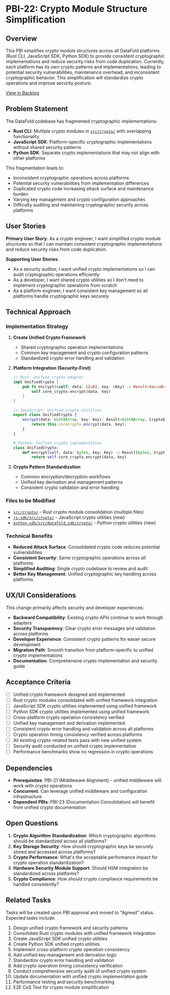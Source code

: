 # PBI-22: Crypto Module Structure Simplification

## Overview

This PBI simplifies crypto module structures across all DataFold platforms (Rust CLI, JavaScript SDK, Python SDK) to provide consistent cryptographic implementations and reduce security risks from code duplication. Currently, each platform has its own crypto patterns and implementations, leading to potential security vulnerabilities, maintenance overhead, and inconsistent cryptographic behavior. This simplification will standardize crypto operations and improve security posture.

[View in Backlog](../backlog.md#user-content-22)

## Problem Statement

The DataFold codebase has fragmented cryptographic implementations:
- **Rust CLI**: Multiple crypto modules in [`src/crypto/`](../../../src/crypto/) with overlapping functionality
- **JavaScript SDK**: Platform-specific cryptographic implementations without shared security patterns
- **Python SDK**: Separate crypto implementations that may not align with other platforms

This fragmentation leads to:
- Inconsistent cryptographic operations across platforms
- Potential security vulnerabilities from implementation differences
- Duplicated crypto code increasing attack surface and maintenance burden
- Varying key management and crypto configuration approaches
- Difficulty auditing and maintaining cryptographic security across platforms

## User Stories

**Primary User Story**: As a crypto engineer, I want simplified crypto module structures so that I can maintain consistent cryptographic implementations and reduce security risks from code duplication.

**Supporting User Stories**:
- As a security auditor, I want unified crypto implementations so I can audit cryptographic operations efficiently
- As a developer, I want shared crypto utilities so I don't need to implement cryptographic operations from scratch
- As a platform engineer, I want consistent key management so all platforms handle cryptographic keys securely

## Technical Approach

### Implementation Strategy

1. **Create Unified Crypto Framework**
   - Shared cryptographic operation implementations
   - Common key management and crypto configuration patterns
   - Standardized crypto error handling and validation

2. **Platform Integration (Security-First)**
   ```rust
   // Rust: Unified crypto adapter
   impl UnifiedCrypto {
       pub fn encrypt(&self, data: &[u8], key: &Key) -> Result<Vec<u8>, CryptoError> {
           self.core_crypto.encrypt(data, key)
       }
   }
   ```

   ```typescript
   // JavaScript: Unified crypto utilities
   export class UnifiedCrypto {
       encrypt(data: Uint8Array, key: Key): Result<Uint8Array, CryptoError> {
           return this.coreCrypto.encrypt(data, key);
       }
   }
   ```

   ```python
   # Python: Unified crypto implementation
   class UnifiedCrypto:
       def encrypt(self, data: bytes, key: Key) -> Result[bytes, CryptoError]:
           return self.core_crypto.encrypt(data, key)
   ```

3. **Crypto Pattern Standardization**
   - Common encryption/decryption workflows
   - Unified key derivation and management patterns
   - Consistent crypto validation and error handling

### Files to be Modified
- [`src/crypto/`](../../../src/crypto/) - Rust crypto module consolidation (multiple files)
- [`js-sdk/src/crypto/`](../../../js-sdk/src/crypto/) - JavaScript crypto utilities (new)
- [`python-sdk/src/datafold_sdk/crypto/`](../../../python-sdk/src/datafold_sdk/crypto/) - Python crypto utilities (new)

### Technical Benefits
- **Reduced Attack Surface**: Consolidated crypto code reduces potential vulnerabilities
- **Consistent Security**: Same cryptographic operations across all platforms
- **Simplified Auditing**: Single crypto codebase to review and audit
- **Better Key Management**: Unified cryptographic key handling across platforms

## UX/UI Considerations

This change primarily affects security and developer experiences:

- **Backward Compatibility**: Existing crypto APIs continue to work through adapters
- **Security Transparency**: Clear crypto error messages and validation across platforms
- **Developer Experience**: Consistent crypto patterns for easier secure development
- **Migration Path**: Smooth transition from platform-specific to unified crypto implementations
- **Documentation**: Comprehensive crypto implementation and security guide

## Acceptance Criteria

- [ ] Unified crypto framework designed and implemented
- [ ] Rust crypto modules consolidated with unified framework integration
- [ ] JavaScript SDK crypto utilities implemented using unified framework
- [ ] Python SDK crypto utilities implemented using unified framework
- [ ] Cross-platform crypto operation consistency verified
- [ ] Unified key management and derivation implemented
- [ ] Consistent crypto error handling and validation across all platforms
- [ ] Crypto operation timing consistency verified across platforms
- [ ] All existing crypto-related tests pass with new unified system
- [ ] Security audit conducted on unified crypto implementation
- [ ] Performance benchmarks show no regression in crypto operations

## Dependencies

- **Prerequisites**: PBI-21 (Middleware Alignment) - unified middleware will work with crypto operations
- **Concurrent**: Can leverage unified middleware and configuration infrastructure
- **Dependent PBIs**: PBI-23 (Documentation Consolidation) will benefit from unified crypto documentation

## Open Questions

1. **Crypto Algorithm Standardization**: Which cryptographic algorithms should be standardized across all platforms?
2. **Key Storage Security**: How should cryptographic keys be securely stored and accessed across platforms?
3. **Crypto Performance**: What's the acceptable performance impact for crypto operation standardization?
4. **Hardware Security Module Support**: Should HSM integration be standardized across platforms?
5. **Crypto Compliance**: How should crypto compliance requirements be handled consistently?

## Related Tasks

Tasks will be created upon PBI approval and moved to "Agreed" status. Expected tasks include:

1. Design unified crypto framework and security patterns
2. Consolidate Rust crypto modules with unified framework integration
3. Create JavaScript SDK unified crypto utilities
4. Create Python SDK unified crypto utilities
5. Implement cross-platform crypto operation consistency
6. Add unified key management and derivation logic
7. Standardize crypto error handling and validation
8. Add crypto operation timing consistency verification
9. Conduct comprehensive security audit of unified crypto system
10. Update documentation with unified crypto implementation guide
11. Performance testing and security benchmarking
12. E2E CoS Test for crypto module simplification